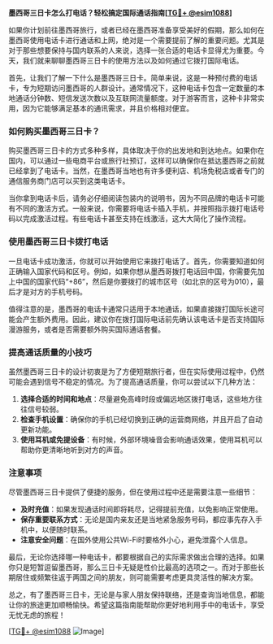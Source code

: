 **墨西哥三日卡怎么打电话？轻松搞定国际通话指南[[TG💪+ @esim1088](https://t.me/s/esim1088)]**

如果你计划前往墨西哥旅行，或者已经在墨西哥准备享受美好的假期，那么如何在墨西哥使用电话卡进行通话和上网，绝对是一个需要提前了解的重要问题。尤其是对于那些想要保持与国内联系的人来说，选择一张合适的电话卡显得尤为重要。今天，我们就来聊聊墨西哥三日卡的使用方法以及如何通过它拨打国际电话。

首先，让我们了解一下什么是墨西哥三日卡。简单来说，这是一种预付费的电话卡，专为短期访问墨西哥的人群设计。通常情况下，这种电话卡包含一定数量的本地通话分钟数、短信发送次数以及互联网流量额度。对于游客而言，这种卡非常实用，因为它能够满足基本的通讯需求，并且价格相对便宜。

### 如何购买墨西哥三日卡？

购买墨西哥三日卡的方式多种多样，具体取决于你的出发地和到达地点。如果你在国内，可以通过一些电商平台或旅行社预订，这样可以确保你在抵达墨西哥之前就已经拿到了电话卡。当然，在墨西哥当地也有许多便利店、机场免税店或者专门的通信服务商门店可以买到这类电话卡。

当你拿到电话卡后，请务必仔细阅读包装内的说明书，因为不同品牌的电话卡可能有不同的激活方式。一般来说，你需要将电话卡插入手机，并按照指示拨打电话号码以完成激活过程。有些电话卡甚至支持在线激活，这大大简化了操作流程。

### 使用墨西哥三日卡拨打电话

一旦电话卡成功激活，你就可以开始使用它来拨打电话了。首先，你需要知道如何正确输入国家代码和区号。例如，如果你想从墨西哥拨打电话回中国，你需要先加上中国的国家代码“+86”，然后是你要拨打的城市区号（如北京的区号为010），最后才是对方的手机号码。

值得注意的是，墨西哥的电话卡通常只适用于本地通话，如果直接拨打国际长途可能会产生额外费用。因此，建议你在拨打国际电话前先确认该电话卡是否支持国际漫游服务，或者是否需要额外购买国际通话套餐。

### 提高通话质量的小技巧

虽然墨西哥三日卡的设计初衷是为了方便短期旅行者，但在实际使用过程中，仍然可能会遇到信号不稳定的情况。为了提高通话质量，你可以尝试以下几种方法：

1. **选择合适的时间和地点**：尽量避免高峰时段或偏远地区拨打电话，这些地方往往信号较弱。
2. **检查手机设置**：确保你的手机已经切换到正确的运营商网络，并且开启了自动更新功能。
3. **使用耳机或免提设备**：有时候，外部环境噪音会影响通话效果，使用耳机可以帮助你更清晰地听到对方的声音。

### 注意事项

尽管墨西哥三日卡提供了便捷的服务，但在使用过程中还是需要注意一些细节：

- **及时充值**：如果发现通话时间即将耗尽，记得提前充值，以免影响正常使用。
- **保存重要联系方式**：无论是国内亲友还是当地紧急服务号码，都应事先存入手机中，以便随时联系。
- **注意安全问题**：在国外使用公共Wi-Fi时要格外小心，避免泄露个人信息。

最后，无论你选择哪一种电话卡，都要根据自己的实际需求做出合理的选择。如果你只是短暂逗留墨西哥，那么三日卡无疑是性价比最高的选项之一。而对于那些长期居住或频繁往返于两国之间的朋友，则可能需要考虑更具灵活性的解决方案。

总之，有了墨西哥三日卡，无论是与家人朋友保持联络，还是查询当地信息，都能让你的旅途更加顺畅愉快。希望这篇指南能帮助你更好地利用手中的电话卡，享受无忧无虑的旅程！

[[TG💪+ @esim1088](https://t.me/s/esim1088) ![Image](https://i.postimg.cc/4NQfJmqS/Snipaste-2025-05-13-00-14-12.png)]